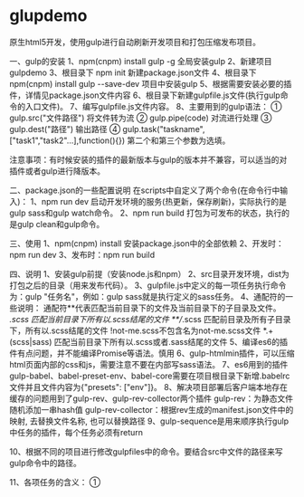 # glupdemo
原生html5开发，使用gulp进行自动刷新开发项目和打包压缩发布项目。

一、gulp的安装
1、npm(cnpm) install gulp -g   全局安装gulp
2、新建项目gulpdemo
3、根目录下 npm init   新建package.json文件
4、根目录下 npm(cnpm) install gulp --save-dev   项目中安装gulp
5、根据需要安装必要的插件，详情见package.json文件内容
6、根目录下新建gulpfile.js文件(执行gulp命令的入口文件)。
7、编写gulpfile.js文件内容。
8、主要用到的gulp语法：
        ① gulp.src("文件路径") 将文件转为流
        ② gulp.pipe(code) 对流进行处理
        ③ gulp.dest("路径") 输出路径
        ④ gulp.task("taskname",["task1","task2"...],function(){}) 第二个和第三个参数为选填。

注意事项：有时候安装的插件的最新版本与gulp的版本并不兼容，可以适当的对插件或者gulp进行降版本。

二、package.json的一些配置说明
在scripts中自定义了两个命令(在命令行中输入)：
1、npm run dev       启动开发环境的服务(热更新，保存刷新)，实际执行的是gulp sass和gulp watch命令。
2、npm run build     打包为可发布的状态，执行的是gulp clean和gulp命令。

三、使用
1、npm(cnpm) install 安装package.json中的全部依赖
2、开发时：npm run dev
3、发布时：npm run build

四、说明
1、安装gulp前提（安装node.js和npm）
2、src目录开发环境，dist为打包之后的目录（用来发布代码）。
3、gulpfile.js中定义的每一项任务执行命令为：gulp "任务名"，例如：gulp sass就是执行定义的sass任务。
4、通配符的一些说明：
通配符**代表匹配当前目录下的文件及当前目录下的子目录及文件。
*.scss 匹配当前目录下所有以.scss结尾的文件
**/*.scss 匹配前目录及所有子目录下，所有以.scss结尾的文件
!not-me.scss不包含名为not-me.scss文件
*.+(scss|sass) 匹配当前目录下所有以.scss或者.sass结尾的文件
5、编译es6的插件有点问题，并不能编译Promise等语法。慎用
6、gulp-htmlmin插件，可以压缩html页面内部的css和js，需要注意不要在内部写sass语法。
7、es6用到的插件gulp-babel、babel-preset-env、babel-core需要在项目根目录下新增.babelrc文件并且文件内容为{"presets": ["env"]}。
8、解决项目部署后客户端本地存在缓存的问题用到了gulp-rev、gulp-rev-collector两个插件
      gulp-rev：为静态文件随机添加一串hash值
      gulp-rev-collector：根据rev生成的manifest.json文件中的映射, 去替换文件名称, 也可以替换路径
9、gulp-sequence是用来顺序执行gulp中任务的插件，每个任务必须有return

10、根据不同的项目进行修改gulpfiles中的命令。要结合src中文件的路径来写gulp命令中的路径。

11、各项任务的含义：
①
